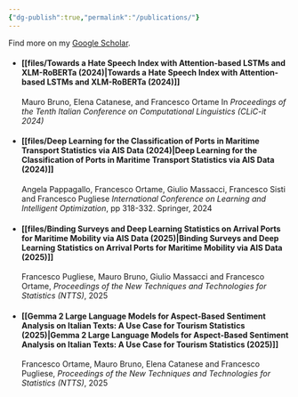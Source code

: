 ```yaml
---
{"dg-publish":true,"permalink":"/publications/"}
---
```


Find more on my [‪‪Google Scholar‬](https://scholar.google.com/citations?user=QIeXanMAAAAJ&hl=it&authuser=1).

* #### [[files/Towards a Hate Speech Index with Attention-based LSTMs and XLM-RoBERTa (2024)\|Towards a Hate Speech Index with Attention-based LSTMs and XLM-RoBERTa (2024)]]
	Mauro Bruno, Elena Catanese, and Francesco Ortame
	In *Proceedings of the Tenth Italian Conference on Computational Linguistics (CLiC-it 2024)*
	
* #### [[files/Deep Learning for the Classification of Ports in Maritime Transport Statistics via AIS Data (2024)\|Deep Learning for the Classification of Ports in Maritime Transport Statistics via AIS Data (2024)]]
	Angela Pappagallo, Francesco Ortame, Giulio Massacci, Francesco Sisti and Francesco Pugliese
	*International Conference on Learning and Intelligent Optimization*, pp 318-332. Springer, 2024

* #### [[files/Binding Surveys and Deep Learning Statistics on Arrival Ports for Maritime Mobility via AIS Data (2025)\|Binding Surveys and Deep Learning Statistics on Arrival Ports for Maritime Mobility via AIS Data (2025)]]
	Francesco Pugliese, Mauro Bruno, Giulio Massacci and Francesco Ortame, *Proceedings of the New Techniques and Technologies for Statistics (NTTS)*, 2025

* #### [[Gemma 2 Large Language Models for Aspect-Based Sentiment Analysis on Italian Texts: A Use Case for Tourism Statistics (2025)\|Gemma 2 Large Language Models for Aspect-Based Sentiment Analysis on Italian Texts: A Use Case for Tourism Statistics (2025)]]
	Francesco Ortame, Mauro Bruno, Elena Catanese and Francesco Pugliese, *Proceedings of the New Techniques and Technologies for Statistics (NTTS)*, 2025
